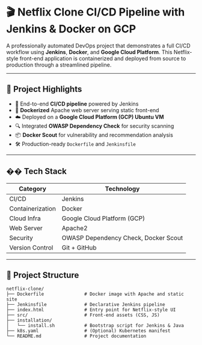 # 🎬 Netflix Clone CI/CD Pipeline with Jenkins & Docker on GCP

A professionally automated DevOps project that demonstrates a full CI/CD workflow using **Jenkins**, **Docker**, and **Google Cloud Platform**. This Netflix-style front-end application is containerized and deployed from source to production through a streamlined pipeline.

---

## 📌 Project Highlights

- 🔁 End-to-end **CI/CD pipeline** powered by Jenkins
- 🐳 **Dockerized** Apache web server serving static front-end
- ☁️ Deployed on a **Google Cloud Platform (GCP) Ubuntu VM**
- 🔍 Integrated **OWASP Dependency Check** for security scanning
- 📦 **Docker Scout** for vulnerability and recommendation analysis
- 🛠️ Production-ready `Dockerfile` and `Jenkinsfile`

---

## �� Tech Stack

| Category         | Technology                           |
|------------------|--------------------------------------|
| CI/CD            | Jenkins                              |
| Containerization | Docker                               |
| Cloud Infra      | Google Cloud Platform (GCP)          |
| Web Server       | Apache2                              |
| Security         | OWASP Dependency Check, Docker Scout |
| Version Control  | Git + GitHub                         |

---
## 📁 Project Structure

```
netflix-clone/
├── Dockerfile               # Docker image with Apache and static site
├── Jenkinsfile              # Declarative Jenkins pipeline
├── index.html               # Entry point for Netflix-style UI
├── src/                     # Front-end assets (CSS, JS)
├── installation/
│   └── install.sh           # Bootstrap script for Jenkins & Java
├── k8s.yaml                 # (Optional) Kubernetes manifest
└── README.md                # Project documentation
```

